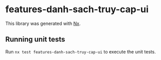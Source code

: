 # features-danh-sach-truy-cap-ui

This library was generated with [Nx](https://nx.dev).

## Running unit tests

Run `nx test features-danh-sach-truy-cap-ui` to execute the unit tests.

